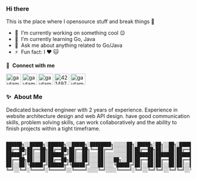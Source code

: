 ### Hi there
This is the place where I opensource stuff and break things :rofl:

- 🔭 &nbsp;I’m currently working on something cool :wink:
- 🌱 &nbsp;I’m currently learning Go, Java
- 💬 &nbsp;Ask me about anything related to Go/Java
- ⚡ &nbsp;Fun fact: I :heart: :cat:

🔗 &nbsp;**Connect with me**
<p align="left">
<a href="https://dev.to/trianggianggara" target="blank"><img align="center" src="https://cdn.jsdelivr.net/npm/simple-icons@3.0.1/icons/dev-dot-to.svg" alt="gautamkrishnar" height="30" width="40" /></a>
<a href="https://twitter.com/trianggaraanggi" target="blank"><img align="center" src="https://raw.githubusercontent.com/rahuldkjain/github-profile-readme-generator/master/src/images/icons/Social/twitter.svg" alt="gautamkrishnar" height="30" width="40" /></a>
<a href="https://linkedin.com/in/trianggianggara" target="blank"><img align="center" src="https://raw.githubusercontent.com/rahuldkjain/github-profile-readme-generator/master/src/images/icons/Social/linked-in-alt.svg" alt="gautamkrishnar" height="30" width="40" /></a>
<a href="https://stackoverflow.com/users/16277305" target="blank"><img align="center" src="https://raw.githubusercontent.com/rahuldkjain/github-profile-readme-generator/master/src/images/icons/Social/stack-overflow.svg" alt="4214976" height="30" width="40" /></a>
<a href="https://instagram.com/trianggianggara" target="blank"><img align="center" src="https://raw.githubusercontent.com/rahuldkjain/github-profile-readme-generator/master/src/images/icons/Social/instagram.svg" alt="gautamkrishnar" height="30" width="40" /></a>

### ✨&nbsp; About Me
Dedicated backend engineer with 2 years of experience. Experience in website architecture design and web API design. have good communication skills, problem solving skills, can work collaboratively and the ability to finish projects within a tight timeframe.

```

██████╗░░█████╗░██████╗░░█████╗░████████╗░░░░░██╗░█████╗░██╗░░██╗░█████╗░████████╗
██╔══██╗██╔══██╗██╔══██╗██╔══██╗╚══██╔══╝░░░░░██║██╔══██╗██║░░██║██╔══██╗╚══██╔══╝
██████╔╝██║░░██║██████╦╝██║░░██║░░░██║░░░░░░░░██║███████║███████║███████║░░░██║░░░
██╔══██╗██║░░██║██╔══██╗██║░░██║░░░██║░░░██╗░░██║██╔══██║██╔══██║██╔══██║░░░██║░░░
██║░░██║╚█████╔╝██████╦╝╚█████╔╝░░░██║░░░╚█████╔╝██║░░██║██║░░██║██║░░██║░░░██║░░░
╚═╝░░╚═╝░╚════╝░╚═════╝░░╚════╝░░░░╚═╝░░░░╚════╝░╚═╝░░╚═╝╚═╝░░╚═╝╚═╝░░╚═╝░░░╚═╝░░░     
```
